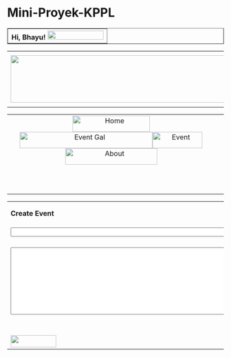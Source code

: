 # Mini-Proyek-KPPL

<html xmlns="http://www.w3.org/1999/xhtml">
<head>
<meta http-equiv="Content-Type" content="text/html; charset=utf-8" />
<title>Untitled Document</title>
<script src="SpryAssets/SpryValidationTextField.js" type="text/javascript"></script>
<link href="SpryAssets/SpryValidationTextField.css" rel="stylesheet" type="text/css" />
</head>

<body><tr>
    <th align="right" scope="col"><table width="100%" border="1">
      <tr>
        <th align="right" scope="col">Hi, Bhayu! <a href="Index.php"><img src="Image/Tombol.png" alt="" width="130" height="21" /></a></th>
      </tr>
    </table>
      <table width="100%" border="0">
        <tr>
          <th height="130" colspan="2" align="right" valign="middle"><img src="Image/Logo.png" alt="" width="579" height="110" /></th>
        </tr>
      </table>
      <table width="100%" border="0">
        <tr>
          <td colspan="2" align="center" valign="middle"><a href="Homepage Login.php" onMouseOut="MM_swapImgRestore()" onMouseOver="MM_swapImage('Home','','Image/Home.png',1)"><img src="Image/Home 1.png" alt="Home" width="180" height="38" id="Home" /></a><a href="Event Gallery Login.php" onMouseOut="MM_swapImgRestore()" onMouseOver="MM_swapImage('Event Gal','','Image/Event Gal 1.png',1)"><img src="Image/Event Gal.png" alt="Event Gal" width="309" height="38" id="Event Gal" /></a><a href="Event Login.php" onMouseOut="MM_swapImgRestore()" onMouseOver="MM_swapImage('Event','','Image/Event 1.png',0)"><img src="Image/Event.png" alt="Event" width="116" height="38" id="Event" /></a><a href="#" onMouseOut="MM_swapImgRestore()" onMouseOver="MM_swapImage('About','','Image/About 1.png',1)"><img src="Image/About.png" alt="About" width="214" height="38" id="About" /></a><a href="#" onMouseOut="MM_swapImgRestore()" onMouseOver="MM_swapImage('Event Gal','','Image/Event Gal 1.png',1)"><a href="#" onmouseout="MM_swapImgRestore()" onmouseover="MM_swapImage('Event','','Image/Event 1.png',1)"></a><a href="#" onMouseOut="MM_swapImgRestore()" onMouseOver="MM_swapImage('About','','Image/About 1.png',1)"></a></td>
          <td height="65" align="center" valign="middle">&nbsp;</td>
        </tr>
        <tr>
          <td colspan="2" align="center" valign="middle">&nbsp;</td>
          <td height="65" align="center" valign="middle">&nbsp;</td>
        </tr>
      </table>
      <table width="100%" border="0">
        <tr>
          <th height="54" align="left" scope="col">Create Event</th>
        </tr>
        <tr>
          <td height="50"><form action="" method="post" enctype="multipart/form-data" name="form1" id="form1">
            <input name="Title" type="text" id="Title" value="" size="60" />
            <span id="sprytextfield1"><span class="textfieldRequiredMsg">A value is required.</span></span>
          </form></td>
        </tr>
        <tr>
          <td><form id="form2" name="form2" method="post" action="">
            <textarea name="textarea" id="textarea" cols="80" rows="10"></textarea>
          </form></td>
        </tr>
        <tr>
          <td>&nbsp;</td>
        </tr>
        <tr>
          <td><a href="Sukses Create Event.php"><img src="Image/Create.jpg" width="106" height="28" /></a></td>
        </tr>
      </table>
      <p>&nbsp;</p>
      <p>&nbsp;</p>
      <p>&nbsp;</p>
    <p>&nbsp;</p></th>
  </tr>
<script type="text/javascript">
var sprytextfield1 = new Spry.Widget.ValidationTextField("sprytextfield1");
</script>
</body>
</html>
